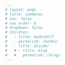 ```yaml
---
# layout: page
# title: submenus
# nav: false
# nav_order: 8
# dropdown: false
# children:
#   - title: bookshelf
#     permalink: /books/
#   - title: divider
#   # - title: blog
#   #   permalink: /blog/
---
```

